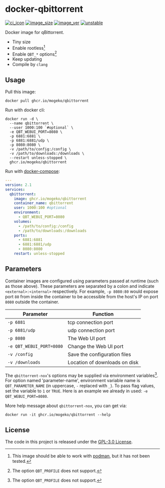 # docker-qbittorrent

[![ci_icon]][ci_link] [![image_size]][docker_link] [![image_ver]][docker_link] [![unstable]][docker_link]

Docker image for qBittorrent. 

- Tiny size
- Enable rootless[^1]
- Enable `QBT_*` options[^2]
- Keep updating
- Compile by `clang`

## Usage

Pull this image:

```shell
docker pull ghcr.io/mogeko/qbittorrent
```

Run with docker cli:

```shell
docker run -d \
  --name qbittorrent \
  --user 1000:100 `#optional` \
  -e QBT_WEBUI_PORT=8080 \
  -p 6881:6881 \
  -p 6881:6881/udp \
  -p 8080:8080 \
  -v /path/to/config:/config \
  -v /path/to/downloads:/downloads \
  --restart unless-stopped \
  ghcr.io/mogeko/qbittorrent
```

Run with [docker-compose]:

```yml
---
version: 2.1
services:
  qbittorrent:
    image: ghcr.io/mogeko/qbittorrent
    container_name: qbittorrent
    user: 1000:100 #optional
    environment:
      - QBT_WEBUI_PORT=8080
    volumes:
      - /path/to/config:/config
      - /path/to/downloads:/downloads
    ports:
      - 6881:6881
      - 6881:6881/udp
      - 8080:8080
    restart: unless-stopped
```

## Parameters

Container images are configured using parameters passed at runtime (such as those above). These parameters are separated by a colon and indicate `<external>:<internal>` respectively. For example, `-p 8080:80` would expose port `80` from inside the container to be accessible from the host's IP on port `8080` outside the container.

| Parameter                | Function                      |
|--------------------------|-------------------------------|
| `-p 6881`                | tcp connection port           |
| `-p 6881/udp`            | udp connection port           |
| `-p 8080`                | The Web UI port               |
| `-e QBT_WEBUI_PORT=8080` | Change the Web UI port        |
| `-v /config`             | Save the configuration files  |
| `-v /downloads`          | Location of downloads on disk |

The `qbittorrent-nox`'s options may be supplied via environment variables[^2]. For option named 'parameter-name', environment variable name is `QBT_PARAMETER_NAME` (in uppercase, `-` replaced with `_`). To pass flag values, set the variable to `1` or `TRUE`. Here is an example we already in used: `-e QBT_WEBUI_PORT=8080`.

More help message about `qbittorrent-nox`, you can get via:

```shell
docker run -it ghcr.io/mogeko/qbittorrent --help
```

## License

The code in this project is released under the [GPL-3.0 License][license].


<!-- footnote -->

[^1]: This image should be able to work with [podman], but it has not been tested.
[^2]: The option `QBT_PROFILE` does not support.

<!-- badge -->

[ci_icon]: https://github.com/mogeko/docker-qbittorrent/actions/workflows/auto-update.yml/badge.svg
[ci_link]: https://github.com/mogeko/docker-qbittorrent/actions/workflows/auto-update.yml
[image_size]: https://img.shields.io/docker/image-size/mogeko/qbittorrent/latest?logo=docker
[image_ver]: https://img.shields.io/docker/v/mogeko/qbittorrent/latest?label=latest&logo=docker
[unstable]: https://img.shields.io/docker/v/mogeko/qbittorrent?label=edge&logo=docker
[docker_link]: https://hub.docker.com/r/mogeko/qbittorrent

<!-- links -->

[docker-compose]: https://docs.docker.com/compose
[license]: https://github.com/mogeko/docker-qbittorrent/blob/master/LICENSE
[podman]: https://podman.io
